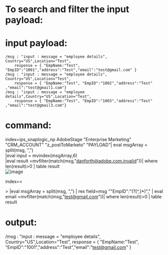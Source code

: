 To search and filter the input payload:
=======================================



input payload:
===============

    /msg : "input : message = "employee details", Country="US",Location="Test", 
        response = { "EmpName:"Test", "EmpID":"1001","address":"Test","email":"test@gmail.com" }
    /msg : "input : message = "employee details", Country="US",Location="Test",
        response = { "EmpName:"Test", "EmpID":"1002","address":"Test" ,"email":"test@gmail1.com"}
    /msg : "input : message = "employee details",Country="US",Location="Test", 
        response = { "EmpName:"Test", "EmpID":"1003","address":"Test" ,"email":"test@gmail3.com"}



command:
=========

index=ips_snaplogic_np AdobeStage "Enterprise Marketing" "CRM_ACCOUNT"  "z_postToMarketo" "PAYLOAD"| eval msgArray = split(msg, ",") 		
|eval input = mvindex(msgArray,6)		
|eval result =mvfilter(match(msg,"danforth@adobe.com.invalid"))| where len(result)>0 | table result		
![image](https://user-images.githubusercontent.com/2921098/110288822-68d03280-7f9d-11eb-926f-904cc886b6f9.png)

  index=<<search index>> 
  |eval msgArray = split(msg, ",")
  | rex field=msg "\"EmpID\":\"(?<EmpID>[^,]*)\","
  | eval email =mvfilter(match(msg,"test@gmail.com"))| where len(result)>0 | table result		
  
  
  output:
  =======
  
  /msg : "input : message = "employee details", Country="US",Location="Test", 
        response = { "EmpName:"Test", "EmpID":"1001","address":"Test","email":"test@gmail.com" }
    
  
  
